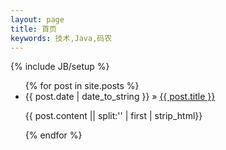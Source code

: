 ```yaml
---
layout: page
title: 首页
keywords: 技术,Java,码农
---
```

{% include JB/setup %}

<ul class="posts">
  {% for post in site.posts %}
    <li>
		<span>{{ post.date | date_to_string }}</span> &raquo; 
		<a href="{{ BASE_PATH }}{{ post.url }}">{{ post.title }}</a>
		<p>{{ post.content || split:'<!--break-->' | first | strip_html}}</p>
	</li>
  {% endfor %}
</ul>

